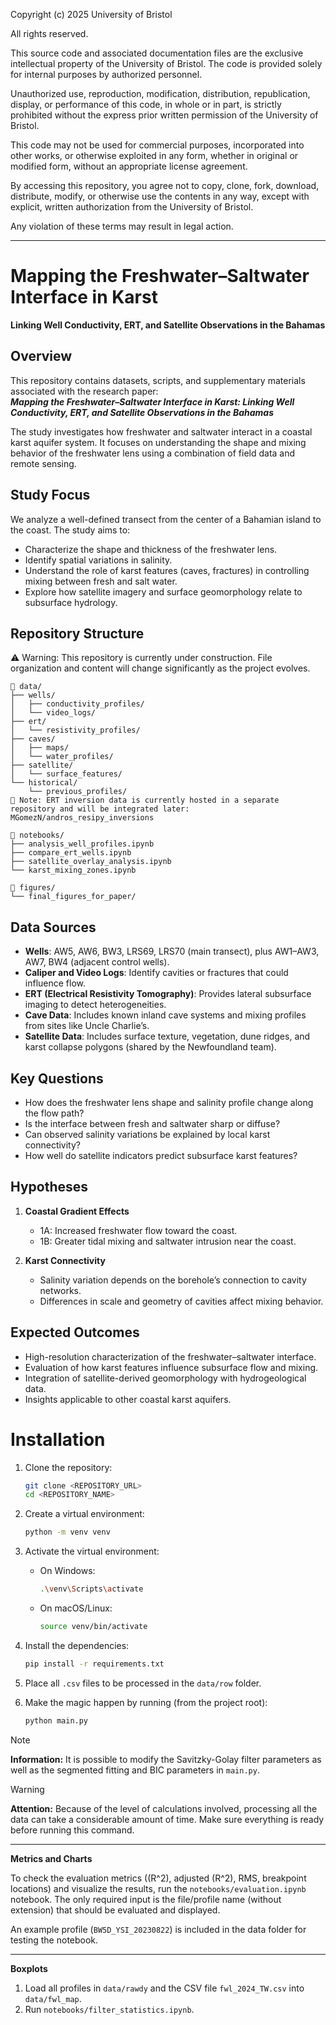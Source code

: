 Copyright (c) 2025 University of Bristol

All rights reserved.

This source code and associated documentation files are the exclusive intellectual property of the University of Bristol. The code is provided solely for internal purposes by authorized personnel.

Unauthorized use, reproduction, modification, distribution, republication, display, or performance of this code, in whole or in part, is strictly prohibited without the express prior written permission of the University of Bristol.

This code may not be used for commercial purposes, incorporated into other works, or otherwise exploited in any form, whether in original or modified form, without an appropriate license agreement.

By accessing this repository, you agree not to copy, clone, fork, download, distribute, modify, or otherwise use the contents in any way, except with explicit, written authorization from the University of Bristol.

Any violation of these terms may result in legal action.


------------------------------------




# Mapping the Freshwater–Saltwater Interface in Karst  
**Linking Well Conductivity, ERT, and Satellite Observations in the Bahamas**

## Overview

This repository contains datasets, scripts, and supplementary materials associated with the research paper:  
**_Mapping the Freshwater–Saltwater Interface in Karst: Linking Well Conductivity, ERT, and Satellite Observations in the Bahamas_**

The study investigates how freshwater and saltwater interact in a coastal karst aquifer system. It focuses on understanding the shape and mixing behavior of the freshwater lens using a combination of field data and remote sensing.

## Study Focus

We analyze a well-defined transect from the center of a Bahamian island to the coast. The study aims to:

- Characterize the shape and thickness of the freshwater lens.
- Identify spatial variations in salinity.
- Understand the role of karst features (caves, fractures) in controlling mixing between fresh and salt water.
- Explore how satellite imagery and surface geomorphology relate to subsurface hydrology.

## Repository Structure
⚠️ Warning: This repository is currently under construction. File organization and content will change significantly as the project evolves.
```
📁 data/
├── wells/
│   ├── conductivity_profiles/
│   └── video_logs/
├── ert/
│   └── resistivity_profiles/
├── caves/
│   ├── maps/
│   └── water_profiles/
├── satellite/
│   └── surface_features/
└── historical/
    └── previous_profiles/
🔄 Note: ERT inversion data is currently hosted in a separate repository and will be integrated later: MGomezN/andros_resipy_inversions
```

```
📁 notebooks/
├── analysis_well_profiles.ipynb
├── compare_ert_wells.ipynb
├── satellite_overlay_analysis.ipynb
└── karst_mixing_zones.ipynb
```

```
📁 figures/
└── final_figures_for_paper/
```



## Data Sources

- **Wells**: AW5, AW6, BW3, LRS69, LRS70 (main transect), plus AW1–AW3, AW7, BW4 (adjacent control wells).
- **Caliper and Video Logs**: Identify cavities or fractures that could influence flow.
- **ERT (Electrical Resistivity Tomography)**: Provides lateral subsurface imaging to detect heterogeneities.
- **Cave Data**: Includes known inland cave systems and mixing profiles from sites like Uncle Charlie’s.
- **Satellite Data**: Includes surface texture, vegetation, dune ridges, and karst collapse polygons (shared by the Newfoundland team).

## Key Questions

- How does the freshwater lens shape and salinity profile change along the flow path?
- Is the interface between fresh and saltwater sharp or diffuse?
- Can observed salinity variations be explained by local karst connectivity?
- How well do satellite indicators predict subsurface karst features?

## Hypotheses

1. **Coastal Gradient Effects**  
   - 1A: Increased freshwater flow toward the coast.
   - 1B: Greater tidal mixing and saltwater intrusion near the coast.

2. **Karst Connectivity**  
   - Salinity variation depends on the borehole’s connection to cavity networks.
   - Differences in scale and geometry of cavities affect mixing behavior.

## Expected Outcomes

- High-resolution characterization of the freshwater–saltwater interface.
- Evaluation of how karst features influence subsurface flow and mixing.
- Integration of satellite-derived geomorphology with hydrogeological data.
- Insights applicable to other coastal karst aquifers.

# Installation

1. Clone the repository:
    ```sh
    git clone <REPOSITORY_URL>
    cd <REPOSITORY_NAME>
    ```

2. Create a virtual environment:
    ```sh
    python -m venv venv
    ```

3. Activate the virtual environment:
   - On Windows:
     ```sh
     .\venv\Scripts\activate
     ```
   - On macOS/Linux:
     ```sh
     source venv/bin/activate
     ```

4. Install the dependencies:
    ```sh
    pip install -r requirements.txt
    ```

5. Place all `.csv` files to be processed in the `data/row` folder.

6. Make the magic happen by running (from the project root):
    ```sh
    python main.py
    ```

> [!NOTE]  
> **Information:** It is possible to modify the Savitzky-Golay filter parameters as well as the segmented fitting and BIC parameters in `main.py`.

> [!WARNING]  
> **Attention:** Because of the level of calculations involved, processing all the data can take a considerable amount of time. Make sure everything is ready before running this command.

---

**Metrics and Charts**

To check the evaluation metrics (\(R^2\), adjusted \(R^2\), RMS, breakpoint locations) and visualize the results, run the `notebooks/evaluation.ipynb` notebook. The only required input is the file/profile name (without extension) that should be evaluated and displayed.  

An example profile (`BW5D_YSI_20230822`) is included in the data folder for testing the notebook.

---

**Boxplots**

1. Load all profiles in `data/rawdy` and the CSV file `fwl_2024_TW.csv` into `data/fwl_map`.
2. Run `notebooks/filter_statistics.ipynb`.
